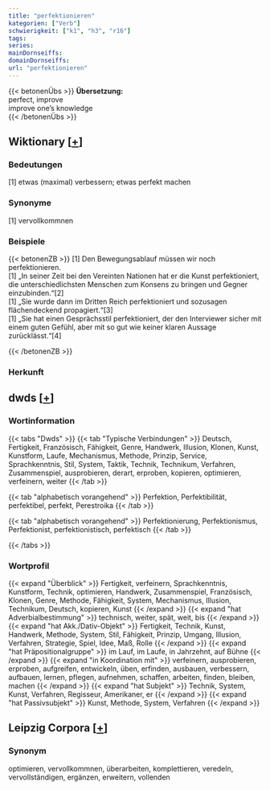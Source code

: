 ```yaml
---
title: "perfektionieren"
kategorien: ["Verb"]
schwierigkeit: ["k1", "h3", "r16"]
tags:
series:
mainDornseiffs:
domainDornseiffs:
url: "perfektionieren"
---
```


{{< betonenÜbs >}}
**Übersetzung:**  
perfect, improve  
improve one’s knowledge  
{{< /betonenÜbs >}}

## Wiktionary [[+](https://de.wiktionary.org/wiki/perfektionieren)]

### Bedeutungen
[1] etwas (maximal) verbessern; etwas perfekt machen  

### Synonyme
[1] vervollkommnen  

### Beispiele
{{< betonenZB >}}
[1] Den Bewegungsablauf müssen wir noch perfektionieren.  
[1] „In seiner Zeit bei den Vereinten Nationen hat er die Kunst perfektioniert, die unterschiedlichsten Menschen zum Konsens zu bringen und Gegner einzubinden.“[2]  
[1] „Sie wurde dann im Dritten Reich perfektioniert und sozusagen flächendeckend propagiert.“[3]  
[1] „Sie hat einen Gesprächsstil perfektioniert, der den Interviewer sicher mit einem guten Gefühl, aber mit so gut wie keiner klaren Aussage zurücklässt.“[4]  

{{< /betonenZB >}}
### Herkunft



## dwds [[+](https://www.dwds.de/wb/perfektionieren)]

### Wortinformation
{{< tabs "Dwds" >}}
{{< tab "Typische Verbindungen" >}}
Deutsch, Fertigkeit, Französisch, Fähigkeit, Genre, Handwerk, Illusion, Klonen, Kunst, Kunstform, Laufe, Mechanismus, Methode, Prinzip, Service, Sprachkenntnis, Stil, System, Taktik, Technik, Technikum, Verfahren, Zusammenspiel, ausprobieren, derart, erproben, kopieren, optimieren, verfeinern, weiter
{{< /tab >}}

{{< tab "alphabetisch vorangehend" >}}
Perfektion, Perfektibilität, perfektibel, perfekt, Perestroika
{{< /tab >}}

{{< tab "alphabetisch vorangehend" >}}
Perfektionierung, Perfektionismus, Perfektionist, perfektionistisch, perfektisch
{{< /tab >}}

{{< /tabs >}}

### Wortprofil
{{< expand "Überblick" >}} Fertigkeit, verfeinern, Sprachkenntnis, Kunstform, Technik, optimieren, Handwerk, Zusammenspiel, Französisch, Klonen, Genre, Methode, Fähigkeit, System, Mechanismus, Illusion, Technikum, Deutsch, kopieren, Kunst {{< /expand >}}
{{< expand "hat Adverbialbestimmung" >}} technisch, weiter, spät, weit, bis {{< /expand >}}
{{< expand "hat Akk./Dativ-Objekt" >}} Fertigkeit, Technik, Kunst, Handwerk, Methode, System, Stil, Fähigkeit, Prinzip, Umgang, Illusion, Verfahren, Strategie, Spiel, Idee, Maß, Rolle {{< /expand >}}
{{< expand "hat Präpositionalgruppe" >}} im Lauf, im Laufe, in Jahrzehnt, auf Bühne {{< /expand >}}
{{< expand "in Koordination mit" >}} verfeinern, ausprobieren, erproben, aufgreifen, entwickeln, üben, erfinden, ausbauen, verbessern, aufbauen, lernen, pflegen, aufnehmen, schaffen, arbeiten, finden, bleiben, machen {{< /expand >}}
{{< expand "hat Subjekt" >}} Technik, System, Kunst, Verfahren, Regisseur, Amerikaner, er {{< /expand >}}
{{< expand "hat Passivsubjekt" >}} Kunst, Methode, System, Verfahren {{< /expand >}}

## Leipzig Corpora [[+](https://corpora.uni-leipzig.de/en/res?word=perfektionieren&corpusId=deu_newscrawl-public_2018)]


### Synonym
optimieren, vervollkommnen, überarbeiten, komplettieren, veredeln, vervollständigen, ergänzen, erweitern, vollenden

